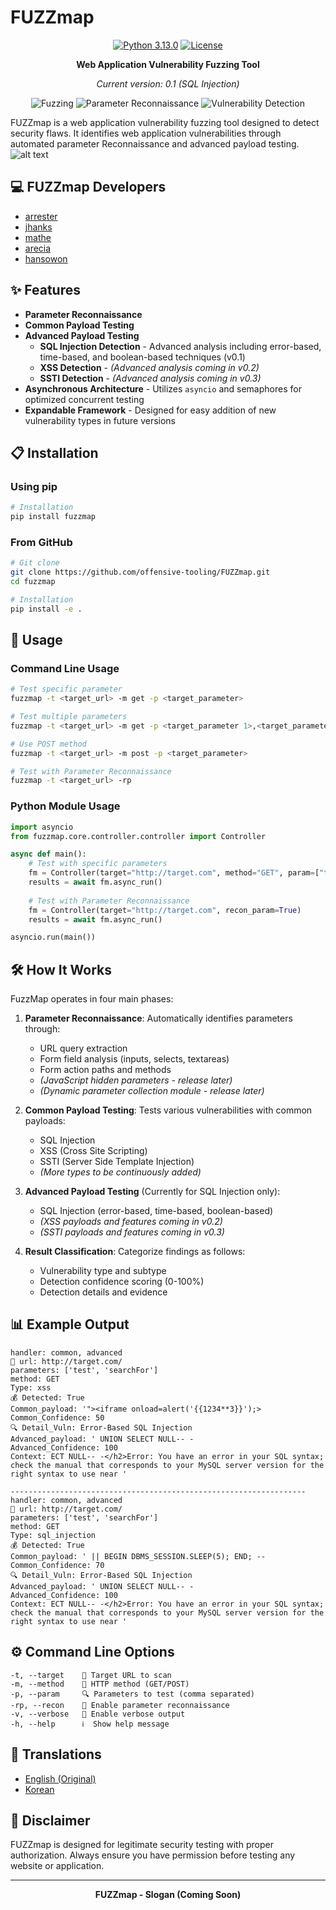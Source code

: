 # FUZZmap 

<div align="center">
  
[![Python 3.13.0](https://img.shields.io/badge/python-3.13.0-yellow.svg)](https://www.python.org/)
[![License](https://img.shields.io/badge/license-MIT-red.svg)](LICENSE)

**Web Application Vulnerability Fuzzing Tool**

*Current version: 0.1 (SQL Injection)*

</div>

<p align="center">
  <img src="https://img.shields.io/badge/%F0%9F%94%8D-Fuzzing-blueviolet" alt="Fuzzing">
  <img src="https://img.shields.io/badge/%F0%9F%93%8A-Parameter%20Collection-green" alt="Parameter Reconnaissance">
  <img src="https://img.shields.io/badge/%F0%9F%9B%A1%EF%B8%8F-Vulnerability%20Detection-orange" alt="Vulnerability Detection">
</p>

FUZZmap is a web application vulnerability fuzzing tool designed to detect security flaws. It identifies web application vulnerabilities through automated parameter Reconnaissance and advanced payload testing.
![alt text](image.png)


## 💻 FUZZmap Developers
- [arrester](https://github.com/arrester)
- [jhanks](https://github.com/jeongahn)
- [mathe](https://github.com/ma4the)
- [arecia](https://github.com/areciah)
- [hansowon](https://github.com/hansowon)

## ✨ Features

- **Parameter Reconnaissance**
- **Common Payload Testing**
- **Advanced Payload Testing**
  - **SQL Injection Detection** - Advanced analysis including error-based, time-based, and boolean-based techniques (v0.1)
  - **XSS Detection** - *(Advanced analysis coming in v0.2)*
  - **SSTI Detection** - *(Advanced analysis coming in v0.3)*
- **Asynchronous Architecture** - Utilizes `asyncio` and semaphores for optimized concurrent testing
- **Expandable Framework** - Designed for easy addition of new vulnerability types in future versions

## 📋 Installation

### Using pip
```bash
# Installation
pip install fuzzmap
```

### From GitHub
```bash
# Git clone
git clone https://github.com/offensive-tooling/FUZZmap.git
cd fuzzmap

# Installation
pip install -e .
```

## 🚀 Usage

### Command Line Usage

```bash
# Test specific parameter
fuzzmap -t <target_url> -m get -p <target_parameter>

# Test multiple parameters
fuzzmap -t <target_url> -m get -p <target_parameter 1>,<target_parameter 2>

# Use POST method
fuzzmap -t <target_url> -m post -p <target_parameter>

# Test with Parameter Reconnaissance 
fuzzmap -t <target_url> -rp
```

### Python Module Usage

```python
import asyncio
from fuzzmap.core.controller.controller import Controller

async def main():
    # Test with specific parameters
    fm = Controller(target="http://target.com", method="GET", param=["target_parameter"])
    results = await fm.async_run()
    
    # Test with Parameter Reconnaissance
    fm = Controller(target="http://target.com", recon_param=True)
    results = await fm.async_run()

asyncio.run(main())
```

## 🛠️ How It Works

FuzzMap operates in four main phases:

1. **Parameter Reconnaissance**: Automatically identifies parameters through:
   - URL query extraction
   - Form field analysis (inputs, selects, textareas)
   - Form action paths and methods
   - *(JavaScript hidden parameters - release later)*
   - *(Dynamic parameter collection module - release later)*

2. **Common Payload Testing**: Tests various vulnerabilities with common payloads:
   - SQL Injection
   - XSS (Cross Site Scripting)
   - SSTI (Server Side Template Injection)
   - *(More types to be continuously added)*

3. **Advanced Payload Testing** (Currently for SQL Injection only):
   - SQL Injection (error-based, time-based, boolean-based)
   - *(XSS payloads and features coming in v0.2)*
   - *(SSTI payloads and features coming in v0.3)*

4. **Result Classification**: Categorize findings as follows:
   - Vulnerability type and subtype
   - Detection confidence scoring (0-100%)
   - Detection details and evidence

## 📊 Example Output

```
handler: common, advanced
🎯 url: http://target.com/
parameters: ['test', 'searchFor']
method: GET
Type: xss
💰 Detected: True
Common_payload: '"><iframe onload=alert('{{1234**3}}');>
Common_Confidence: 50
🔍 Detail_Vuln: Error-Based SQL Injection
Advanced_payload: ' UNION SELECT NULL-- -
Advanced_Confidence: 100
Context: ECT NULL-- -</h2>Error: You have an error in your SQL syntax; check the manual that corresponds to your MySQL server version for the right syntax to use near '

------------------------------------------------------------------
handler: common, advanced
🎯 url: http://target.com/
parameters: ['test', 'searchFor']
method: GET
Type: sql_injection
💰 Detected: True
Common_payload: ' || BEGIN DBMS_SESSION.SLEEP(5); END; -- 
Common_Confidence: 70
🔍 Detail_Vuln: Error-Based SQL Injection
Advanced_payload: ' UNION SELECT NULL-- -
Advanced_Confidence: 100
Context: ECT NULL-- -</h2>Error: You have an error in your SQL syntax; check the manual that corresponds to your MySQL server version for the right syntax to use near '
```

## ⚙️ Command Line Options

```
-t, --target    🎯 Target URL to scan
-m, --method    📡 HTTP method (GET/POST)
-p, --param     🔍 Parameters to test (comma separated)
-rp, --recon    🔎 Enable parameter reconnaissance
-v, --verbose   📝 Enable verbose output
-h, --help      ℹ️  Show help message
```

## 📝 Translations

- [English (Original)](README.md)
- [Korean](fuzzmap/doc/translations/README-KR.md)

## 🔔 Disclaimer

FUZZmap is designed for legitimate security testing with proper authorization. Always ensure you have permission before testing any website or application.

---

<div align="center">
  <b>FUZZmap - Slogan (Coming Soon)</b>
</div>